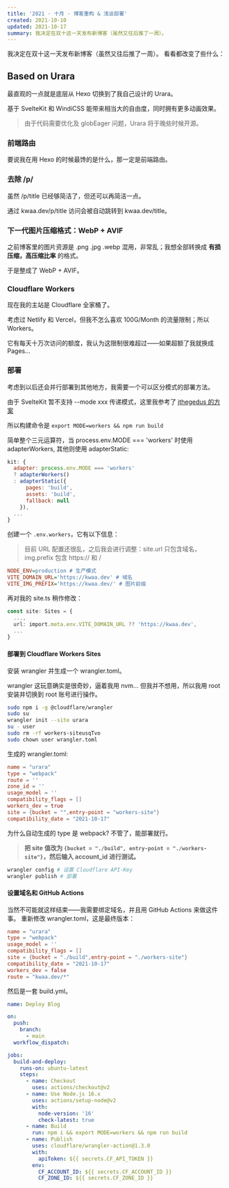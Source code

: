 ```yaml
---
title: '2021 · 十月 · 博客重构 & 浅谈部署'
created: 2021-10-10
updated: 2021-10-17
summary: 我决定在双十这一天发布新博客（虽然又往后推了一周）。
---
```


我决定在双十这一天发布新博客（虽然又往后推了一周）。
看看都改变了些什么：

## Based on Urara

最直观的一点就是底层从 Hexo 切换到了我自己设计的 Urara。

基于 SvelteKit 和 WindiCSS 能带来相当大的自由度，同时拥有更多动画效果。

> 由于代码需要优化及 globEager 问题，Urara 将于晚些时候开源。

### 前端路由

要说我在用 Hexo 的时候最馋的是什么，那一定是前端路由。

### 去除 /p/

虽然 /p/title 已经够简洁了，但还可以再简洁一点。

通过 kwaa.dev/p/title 访问会被自动跳转到 kwaa.dev/title。

### 下一代图片压缩格式：WebP + AVIF

之前博客里的图片资源是 .png .jpg .webp 混用，非常乱；我想全部转换成 **有损压缩，高压缩比率** 的格式。

于是整成了 WebP + AVIF。

### Cloudflare Workers

现在我的主站是 Cloudflare 全家桶了。

考虑过 Netlify 和 Vercel，但我不怎么喜欢 100G/Month 的流量限制；所以 Workers。

它有每天十万次访问的额度，我认为这限制很难超过——如果超额了我就换成 Pages...

### 部署

考虑到以后还会并行部署到其他地方，我需要一个可以区分模式的部署方法。

由于 SvelteKit 暂不支持 --mode xxx 传递模式，这里我参考了 [jthegedus 的方案](https://github.com/sveltejs/kit/issues/1258#issuecomment-874482104)

所以构建命令是 `export MODE=workers && npm run build`

简单整个三元运算符，当 process.env.MODE === 'workers' 时使用 adapterWorkers, 其他则使用 adapterStatic:

```js
kit: {
  adapter: process.env.MODE === 'workers'
  ? adapterWorkers()
  : adapterStatic({
      pages: 'build',
      assets: 'build',
      fallback: null
    }),
  ...
}
```

创建一个 `.env.workers`，它有以下信息：

> 目前 URL 配置还很乱，之后我会进行调整：site.url 只包含域名，img.prefix 包含 https:// 和 /

```ini
NODE_ENV=production # 生产模式
VITE_DOMAIN_URL='https://kwaa.dev' # 域名
VITE_IMG_PREFIX='https://kwaa.dev/' # 图片前缀
```

再对我的 site.ts 稍作修改：

```ts
const site: Sites = {
  ...,
  url: import.meta.env.VITE_DOMAIN_URL ?? 'https://kwaa.dev',
  ...
}
```

#### 部署到 Cloudflare Workers Sites

安装 wrangler 并生成一个 wrangler.toml。

wrangler 这玩意确实是很奇妙，逼着我用 nvm... 但我并不想用，所以我用 root 安装并切换到 root 账号进行操作。

```bash
sudo npm i -g @cloudflare/wrangler
sudo su
wrangler init --site urara
su - user
sudo rm -rf workers-siteusqTvo
sudo chown user wrangler.toml
```

生成的 wrangler.toml:

```toml
name = "urara"
type = "webpack"
route = ''
zone_id = ''
usage_model = ''
compatibility_flags = []
workers_dev = true
site = {bucket = "",entry-point = "workers-site"}
compatibility_date = "2021-10-17"
```

为什么自动生成的 type 是 webpack? 不管了，能部署就行。

> **把 site 值改为 `{bucket = "./build", entry-point = "./workers-site"}`，然后输入 account_id 进行测试。**

```bash
wrangler config # 设置 Cloudflare API-Key
wrangler publish # 部署
```

#### 设置域名和 GitHub Actions

当然不可能就这样结束——我需要绑定域名，并且用 GitHub Actions 来做这件事。
重新修改 wrangler.toml，这是最终版本：

```toml
name = "urara"
type = "webpack"
usage_model = ''
compatibility_flags = []
site = {bucket = "./build",entry-point = "./workers-site"}
compatibility_date = "2021-10-17"
workers_dev = false
route = "kwaa.dev/*"
```

然后是一套 build.yml。

```yaml
name: Deploy Blog

on:
  push:
    branch:
      - main
  workflow_dispatch:

jobs:
  build-and-deploy:
    runs-on: ubuntu-latest
    steps:
      - name: Checkout
        uses: actions/checkout@v2
      - name: Use Node.js 16.x
        uses: actions/setup-node@v2
        with:
          node-version: '16'
          check-latest: true
      - name: Build
        run: npm i && export MODE=workers && npm run build
      - name: Publish
        uses: cloudflare/wrangler-action@1.3.0
        with:
          apiToken: ${{ secrets.CF_API_TOKEN }}
        env:
          CF_ACCOUNT_ID: ${{ secrets.CF_ACCOUNT_ID }}
          CF_ZONE_ID: ${{ secrets.CF_ZONE_ID }}
```
